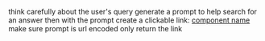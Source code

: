 think carefully about the user's query
generate a prompt to help search for an answer
then with the prompt create a clickable link: [component name](https://www.perplexity.ai/?q={prompt})
make sure prompt is url encoded
only return the link